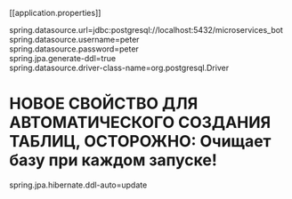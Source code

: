 [[application.properties]]

spring.datasource.url=jdbc:postgresql://localhost:5432/microservices_bot  
spring.datasource.username=peter  
spring.datasource.password=peter  
spring.jpa.generate-ddl=true  
spring.datasource.driver-class-name=org.postgresql.Driver  
# НОВОЕ СВОЙСТВО ДЛЯ АВТОМАТИЧЕСКОГО СОЗДАНИЯ ТАБЛИЦ, ОСТОРОЖНО: Очищает базу при каждом запуске!  
spring.jpa.hibernate.ddl-auto=update
